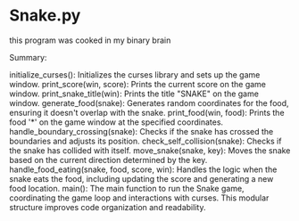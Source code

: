 # Snake.py
this program was cooked in my binary brain

Summary:

initialize_curses(): Initializes the curses library and sets up the game window.
print_score(win, score): Prints the current score on the game window.
print_snake_title(win): Prints the title "SNAKE" on the game window.
generate_food(snake): Generates random coordinates for the food, ensuring it doesn't overlap with the snake.
print_food(win, food): Prints the food '*' on the game window at the specified coordinates.
handle_boundary_crossing(snake): Checks if the snake has crossed the boundaries and adjusts its position.
check_self_collision(snake): Checks if the snake has collided with itself.
move_snake(snake, key): Moves the snake based on the current direction determined by the key.
handle_food_eating(snake, food, score, win): Handles the logic when the snake eats the food, including updating the score and generating a new food location.
main(): The main function to run the Snake game, coordinating the game loop and interactions with curses.
This modular structure improves code organization and readability.

